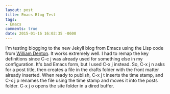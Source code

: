 ```yaml
---
layout: post
title: Emacs Blog Test
tags:
- Emacs
comments: true
date: 2015-01-16 16:02:35 -0600
---
```


I'm testing blogging to the new Jekyll blog from Emacs using the Lisp code from [William Denton](https://www.miskatonic.org/2014/01/26/more-about-emacs-and-jekyll/ ).
It works extremely well. I had to remap the key definitions since C-c j was already used for something else in my configuration. It's bad Emacs form, but I used C-x j instead. So, C-x j n asks for a post title, then creates a file in the drafts folder with the front matter already inserted. When ready to publish, C-x j t inserts the time stamp, and C-x j p renames the file using the time stamp and moves it into the posts folder. C-x j o opens the site folder in a dired buffer.
